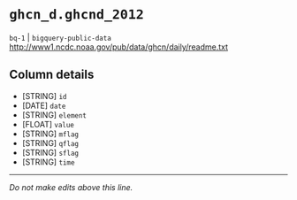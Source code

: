 # `ghcn_d.ghcnd_2012`
`bq-1` | `bigquery-public-data`
http://www1.ncdc.noaa.gov/pub/data/ghcn/daily/readme.txt

## Column details
* [STRING]    `id`
* [DATE]      `date`
* [STRING]    `element`
* [FLOAT]     `value`
* [STRING]    `mflag`
* [STRING]    `qflag`
* [STRING]    `sflag`
* [STRING]    `time`

-------------------------------------------------------------------------------
*Do not make edits above this line.*
